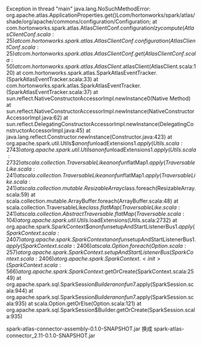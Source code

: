 
Exception in thread "main" java.lang.NoSuchMethodError: org.apache.atlas.ApplicationProperties.get()Lcom/hortonworks/spark/atlas/shade/org/apache/commons/configuration/Configuration;
at com.hortonworks.spark.atlas.AtlasClientConf.configuration$lzycompute(AtlasClientConf.scala:25)
at com.hortonworks.spark.atlas.AtlasClientConf.configuration(AtlasClientConf.scala:25)
at com.hortonworks.spark.atlas.AtlasClientConf.get(AtlasClientConf.scala:50)
at com.hortonworks.spark.atlas.AtlasClient$.atlasClient(AtlasClient.scala:120)
at com.hortonworks.spark.atlas.SparkAtlasEventTracker.<init>(SparkAtlasEventTracker.scala:33)
at com.hortonworks.spark.atlas.SparkAtlasEventTracker.<init>(SparkAtlasEventTracker.scala:37)
at sun.reflect.NativeConstructorAccessorImpl.newInstance0(Native Method)
at sun.reflect.NativeConstructorAccessorImpl.newInstance(NativeConstructorAccessorImpl.java:62)
at sun.reflect.DelegatingConstructorAccessorImpl.newInstance(DelegatingConstructorAccessorImpl.java:45)
at java.lang.reflect.Constructor.newInstance(Constructor.java:423)
at org.apache.spark.util.Utils$$anonfun$loadExtensions$1.apply(Utils.scala:2743)
at org.apache.spark.util.Utils$$anonfun$loadExtensions$1.apply(Utils.scala:2732)
at scala.collection.TraversableLike$$anonfun$flatMap$1.apply(TraversableLike.scala:241)
at scala.collection.TraversableLike$$anonfun$flatMap$1.apply(TraversableLike.scala:241)
at scala.collection.mutable.ResizableArray$class.foreach(ResizableArray.scala:59)
at scala.collection.mutable.ArrayBuffer.foreach(ArrayBuffer.scala:48)
at scala.collection.TraversableLike$class.flatMap(TraversableLike.scala:241)
at scala.collection.AbstractTraversable.flatMap(Traversable.scala:104)
at org.apache.spark.util.Utils$.loadExtensions(Utils.scala:2732)
at org.apache.spark.SparkContext$$anonfun$setupAndStartListenerBus$1.apply(SparkContext.scala:2407)
at org.apache.spark.SparkContext$$anonfun$setupAndStartListenerBus$1.apply(SparkContext.scala:2406)
at scala.Option.foreach(Option.scala:257)
at org.apache.spark.SparkContext.setupAndStartListenerBus(SparkContext.scala:2406)
at org.apache.spark.SparkContext.<init>(SparkContext.scala:566)
at org.apache.spark.SparkContext$.getOrCreate(SparkContext.scala:2549)
at org.apache.spark.sql.SparkSession$Builder$$anonfun$7.apply(SparkSession.scala:944)
at org.apache.spark.sql.SparkSession$Builder$$anonfun$7.apply(SparkSession.scala:935)
at scala.Option.getOrElse(Option.scala:121)
at org.apache.spark.sql.SparkSession$Builder.getOrCreate(SparkSession.scala:935)



spark-atlas-connector-assembly-0.1.0-SNAPSHOT.jar
换成
spark-atlas-connector_2.11-0.1.0-SNAPSHOT.jar


